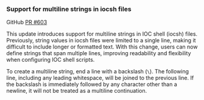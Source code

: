 ### Support for multiline strings in iocsh files

GitHub [PR #603](https://github.com/epics-base/epics-base/pull/603)

This update introduces support for multiline strings in IOC shell (iocsh) files.
Previously, string values in iocsh files were limited to a single line, making
it difficult to include longer or formatted text. With this change, users can
now define strings that span multiple lines, improving readability and
flexibility when configuring IOC shell scripts.

To create a multiline string, end a line with a backslash (`\`). The following
line, including any leading whitespace, will be joined to the previous line.
If the backslash is immediately followed by any character other than a newline,
it will not be treated as a multiline continuation.
